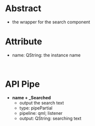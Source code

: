 # Abstract
* the wrapper for the search component  

# Attribute
* name: QString: the instance name  
</br>

# API Pipe
* **name + _Searched**  
    - output the search text  
    - type: pipePartial  
    - pipeline: qml; listener  
    - output: QString: searching text  
</br>